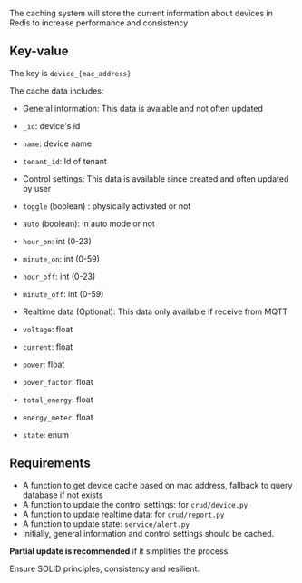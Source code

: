 The caching system will store the current information about devices in Redis to increase performance and consistency

## Key-value

The key is `device_{mac_address}`

The cache data includes:

- General information: This data is avaiable and not often updated
 - `_id`: device's id
 - `name`: device name
 - `tenant_id`: Id of tenant

- Control settings: This data is available since created and often updated by user
 - `toggle` (boolean) : physically activated or not
 - `auto` (boolean): in auto mode or not
 - `hour_on`: int (0-23)
 - `minute_on`: int (0-59)
 - `hour_off`: int (0-23)
 - `minute_off`: int (0-59)

- Realtime data (Optional): This data only available if receive from MQTT
 - `voltage`: float
 - `current`: float
 - `power`: float
 - `power_factor`: float
 - `total_energy`: float
 - `energy_meter`: float
 - `state`: enum

 ## Requirements
 
- A function to get device cache based on mac address, fallback to query database if not exists
- A function to update the control settings: for `crud/device.py`
- A function to update realtime data: for `crud/report.py`
- A function to update state: `service/alert.py`
- Initially, general information and control settings should be cached.

**Partial update is recommended** if it simplifies the process.

Ensure SOLID principles, consistency and resilient.